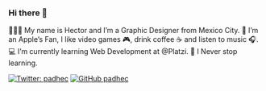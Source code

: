 ### Hi there 👋

🙋🏼‍♂️ My name is Hector and I’m a Graphic Designer from Mexico City.
📱 I’m an Apple’s Fan, I like video games 🎮, drink coffee ☕️ and listen to music 🎧.
💻 I’m currently learning Web Development at @Platzi.
🚀 I Never stop learning.

[![Twitter: padhec](https://img.shields.io/twitter/follow/padhec?style=social)](https://twitter.com/padhec)
[![GitHub padhec](https://img.shields.io/github/followers/padhec?label=follow&style=social)](https://github.com/padhec)

<!--
**padhec/padhec** is a ✨ _special_ ✨ repository because its `README.md` (this file) appears on your GitHub profile.

Here are some ideas to get you started:

- 🔭 I’m currently working on ...
- 🌱 I’m currently learning ...
- 👯 I’m looking to collaborate on ...
- 🤔 I’m looking for help with ...
- 💬 Ask me about ...
- 📫 How to reach me: ...
- 😄 Pronouns: ...
- ⚡ Fun fact: ...
-->
